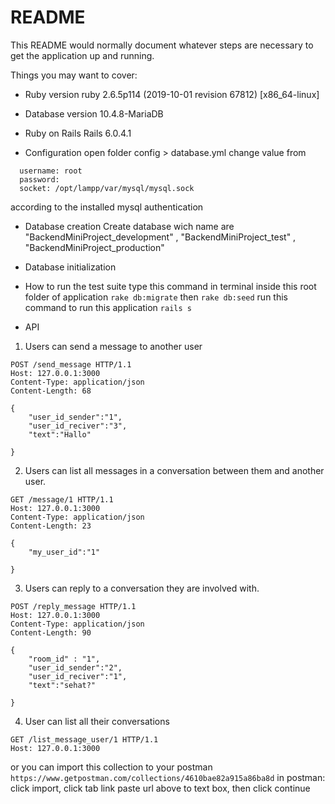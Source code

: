 # README

This README would normally document whatever steps are necessary to get the
application up and running.

Things you may want to cover:

* Ruby version
 ruby 2.6.5p114 (2019-10-01 revision 67812) [x86_64-linux]

* Database version
 10.4.8-MariaDB

* Ruby on Rails
 Rails 6.0.4.1

* Configuration
open folder config > database.yml
change value from
```
  username: root
  password:
  socket: /opt/lampp/var/mysql/mysql.sock
  ``` 
  according to the installed mysql authentication

* Database creation
Create database wich name are "BackendMiniProject_development" , "BackendMiniProject_test" , "BackendMiniProject_production"

* Database initialization

* How to run the test suite
type this command in terminal inside this root folder of application
```rake db:migrate```
then
```rake db:seed```
run this command to run this application
```rails s```

* API 
1. Users can send a message to another user
```
POST /send_message HTTP/1.1
Host: 127.0.0.1:3000
Content-Type: application/json
Content-Length: 68

{
	"user_id_sender":"1",
	"user_id_reciver":"3",
	"text":"Hallo"
	
} 
```
2. Users can list all messages in a conversation between them and another user.
```
GET /message/1 HTTP/1.1
Host: 127.0.0.1:3000
Content-Type: application/json
Content-Length: 23

{
	"my_user_id":"1"
	
}
```
3. Users can reply to a conversation they are involved with.
```
POST /reply_message HTTP/1.1
Host: 127.0.0.1:3000
Content-Type: application/json
Content-Length: 90

{
    "room_id" : "1",
	"user_id_sender":"2",
	"user_id_reciver":"1",
	"text":"sehat?"
	
}
```
4. User can list all their conversations
```
GET /list_message_user/1 HTTP/1.1
Host: 127.0.0.1:3000
```
or you can import this collection to your postman ```https://www.getpostman.com/collections/4610bae82a915a86ba8d```
in postman: click import, click tab link paste url above to text box, then click continue
